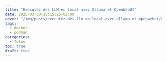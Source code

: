 ```yaml
---
title: "Executez des LLM en local avec Ollama et OpenWebUI"
date: 2025-03-30T18:15:25+02:00
cover: "/img/posts/executez-des-llm-en-local-avec-ollama-et-openwebui/cover.webp"
tags:
  - docker
  - podman
categories:
  - Tutos
toc: true
draft: true
---
```

